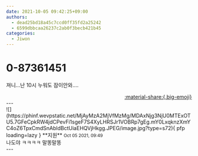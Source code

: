 ```yaml
---
date: 2021-10-05 09:42:25+09:00
authors:
  - dead25bd18a45c7ccd0ff35fd2a25242
  - 6599dbbcaa26237c2ab0f3becb421b45
categories:
  - Jiwon
---
```


# 0-87361451

<div class="post-container" markdown="1">
<div class="content-container md-sidebar__scrollwrap" markdown="1">

져니...난 10시 누워도 잠이안와....

</div>
</div>

<div style="text-align: right;" markdown="1">
<a href="https://weverse.io/fromis9/fanpost/0-87361451" style="text-align: right;">:material-share:{.big-emoji}</a>
</div>
---

<div class="comments-container md-sidebar__scrollwrap" markdown="1">
<div class="comment" markdown="1">
<div class='id-container' markdown="1">
![](https://phinf.wevpstatic.net/MjAyMzA2MjVfMzMg/MDAxNjg3NjU0MTExOTU5.7GFeCpkRW4jdCPevFi1sgeF7S4XyLHRSJr1VOBRp7gEg.mY0LxqknzXmYC4oZ6TpxCmdSnAbldBctUiaEHQVjHkgg.JPEG/image.jpg?type=s72){ pfp loading=lazy }
**<span class="artist">지원</span>** <small>Oct 05 2021, 09:49</small><br>
</div>
<div class='comment-body' markdown="1">
나도야 ㅋㅋㅋㅋ 말똥말똥
</div>
</div>
</div>
---
